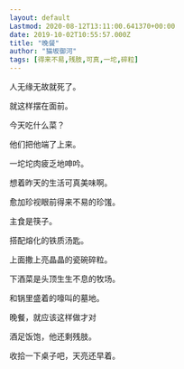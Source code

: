 ```yaml
---
layout: default
Lastmod: 2020-08-12T13:11:00.641370+00:00
date: 2019-10-02T10:55:57.000Z
title: "晚餐"
author: "猫坂御河"
tags: [得来不易,残肢,可真,一坨,碎粒]
---
```


人无缘无故就死了。

就这样摆在面前。

今天吃什么菜？

他们把他端了上来。

一坨坨肉疲乏地呻吟。

想着昨天的生活可真美味啊。

愈加珍视眼前得来不易的珍馐。

主食是筷子。

搭配熔化的铁质汤匙。

上面撒上亮晶晶的瓷碗碎粒。

下酒菜是头顶生生不息的牧场。

和锅里盛着的嚎叫的墓地。

晚餐，就应该这样做才对

酒足饭饱，他还剩残肢。

收拾一下桌子吧，天亮还早着。

